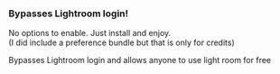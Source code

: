 ### Bypasses Lightroom login!  

No options to enable. Just install and enjoy.  
(I did include a preference bundle but that is only for credits)  

Bypasses Lightroom login and allows anyone to use light room for free  
